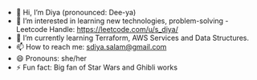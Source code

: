 - 👋 Hi, I’m Diya (pronounced: Dee-ya) 
- 👀 I’m interested in learning new technologies, problem-solving - Leetcode Handle: https://leetcode.com/u/s_diya/
- 🌱 I’m currently learning Terraform, AWS Services and Data Structures. 
- 📫 How to reach me: sdiya.salam@gmail.com    
- 😄 Pronouns: she/her
- ⚡ Fun fact: Big fan of Star Wars and Ghibli works

<!---
diya-hash/diya-hash is a ✨ special ✨ repository because its `README.md` (this file) appears on your GitHub profile.
You can click the Preview link to take a look at your changes.
--->
